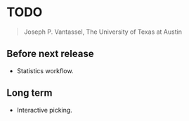 # TODO

> Joseph P. Vantassel, The University of Texas at Austin

## Before next release

- Statistics workflow.

## Long term

- Interactive picking.
